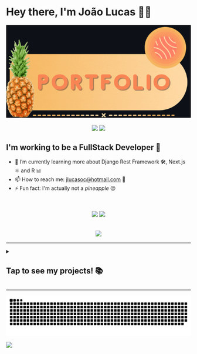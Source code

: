 # Hey there, I'm João Lucas 👋🍍

<div align="center">
  <a href="http://abacaxiguy.me" target="_blank">
    <picture>
      <source media="(prefers-color-scheme: light)" srcset="https://github.com/abacaxiguy/abacaxiguy/blob/main/img/portfolio-card-light.gif">
      <img alt="Portfolio Card" src="https://github.com/abacaxiguy/abacaxiguy/blob/main/img/portfolio-card-dark.gif">
    </picture>
  </a>
</div>

<br>

<div align="center">
  <img src="http://github-readme-streak-stats.herokuapp.com?user=abacaxiguy&theme=radical&hide_border=true&date_format=j%20M%5B%20Y%5D" width="288px">
  <img src="http://github-profile-summary-cards.vercel.app/api/cards/profile-details?username=abacaxiguy&theme=radical" width="400px">
</div>

## I'm working to be a FullStack Developer 💪

<!-- - 👨‍🏭 I'm working as a back-end developer with Django 🐍 -->
- 🚧 I’m currently learning more about Django Rest Framework 🛠, Next.js ⚛ and R 📊
- 📫 How to reach me: jlucasoc@hotmail.com 📧
- ⚡ Fun fact: I'm actually not a <i>pineapple</i> 😝

<br>
<br>

<div align="center">
  <img width="420em" src="https://github-readme-stats.vercel.app/api?username=abacaxiguy&show_icons=true&theme=radical&count_private=true&include_all_commits=true">
  <img width="375em" src="https://github-readme-stats.vercel.app/api/top-langs/?username=abacaxiguy&layout=compact&theme=radical&hide=php,yacc&langs_count=6">
</div>

<br>
<br>

<div align="center">
  <img src="https://komarev.com/ghpvc/?username=abacaxiguy&color=FFB900">
</div>

<hr>

<details>
  <summary><h2>Tap to see my projects! 📚</h2></summary>
    <div align="center">
      <h2>📣 Let me Ask 🧡</h2>
      <img src="https://img.shields.io/badge/-React-61DAFB?style=flat-square&logo=react&logoColor=333">
      <img src="https://img.shields.io/badge/-Firebase-FFCA28?style=flat-square&logo=firebase&logoColor=333">
      <img src="https://img.shields.io/badge/-TypeScript-3178C6?style=flat-square&logo=typescript&logoColor=white">
      <br><br>
      <div>Let me Ask is a project developed during the NLW Together event, which is a platform for creating Q&A rooms. It uses Firebase for authentication and database, and React with TypeScript for the front-end.</div>
      <br>
      <a href="https://github.com/abacaxiguy/letmeask">
        <img width="400em" src="https://github-readme-stats.vercel.app/api/pin/?username=abacaxiguy&repo=letmeask&theme=radical&show_owner=true">
      </a>
      <br><br>
      <img width="800px" src="https://github.com/abacaxiguy/letmeask/blob/main/img/showcase.gif">
    </div>
    <hr>
    <div align="center">
      <h2>🐶 Dogs 🐶</h2>
      <img src="https://img.shields.io/badge/-React-61DAFB?style=flat-square&logo=react&logoColor=333">
      <img src="https://img.shields.io/badge/-Redux-764ABC?style=flat-square&logo=redux&logoColor=white">
      <img src="https://img.shields.io/badge/-React_Router-CA4245?style=flat-square&logo=react-router&logoColor=white">
      <br><br>
      <div>Dogs is an application developed with React, which is a platform for sharing photos of dogs. It uses the Dogs API (currently down), which I also created from scratch, using Express and Multer, to fetch the images and manage the data from the user.</div>
      <br>
      <a href="https://github.com/abacaxiguy/dogs">
        <img width="400em" src="https://github-readme-stats.vercel.app/api/pin/?username=abacaxiguy&repo=dogs&theme=radical&show_owner=true">
      </a>
      <a href="https://github.com/abacaxiguy/dogs_api">
        <img width="400em" src="https://github-readme-stats.vercel.app/api/pin/?username=abacaxiguy&repo=dogs_api&theme=radical&show_owner=true">
      </a>
      <br><br>
      <img width="800px" src="https://github.com/abacaxiguy/dogs/blob/master/img/showcase.gif">
    </div>
    <hr>
    <div align="center">
      <h2>🛒 E-commerce Mr Robot 👨‍💻</h2>
      <img src="https://img.shields.io/badge/-Django-092E20?style=flat-square&logo=django&logoColor=white">
      <img src="https://img.shields.io/badge/-Python-3776AB?style=flat-square&logo=python&logoColor=white">
      <br><br>
      <div>E-commerce Mr Robot is an e-commerce project developed with Django, which is a fictional store that sells products related to the Mr Robot series. It implements various django features, such as authentication, admin panel, models, views, forms, etc.</div>
      <br>
      <a href="https://github.com/abacaxiguy/ecommerce-mr-robot">
        <img width="400em" src="https://github-readme-stats.vercel.app/api/pin/?username=abacaxiguy&repo=ecommerce-mr-robot&theme=radical&show_owner=true">
      </a>
      <br><br>
      <img width="800px" src="https://github.com/abacaxiguy/ecommerce-mr-robot/blob/master/screenshots/showcase.gif">
    </div>
    <br>
    <h2 align="center">🔽 and many more! 🔽</h2>
  <br>
</details>

<hr>

<picture>
    <source media="(prefers-color-scheme: light)" srcset="https://github.com/abacaxiguy/abacaxiguy/blob/output/github-snake.svg">
    <img alt="Github Snake Dark" src="https://github.com/abacaxiguy/abacaxiguy/blob/output/github-snake-dark.svg">
</picture>

![](https://hit.yhype.me/github/profile?user_id=62774465)
